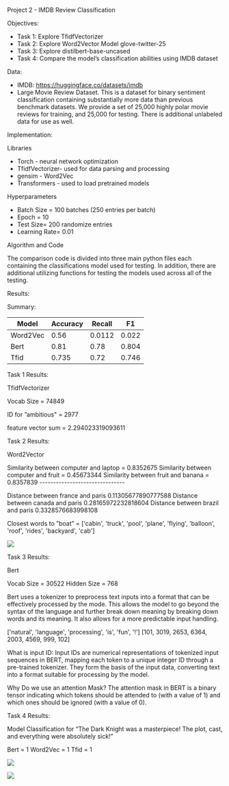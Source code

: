 ﻿Project 2 - IMDB Review Classification

Objectives:

- Task 1: Explore TfidfVectorizer
- Task 2: Explore Word2Vector Model glove-twitter-25
- Task 3: Explore distilbert-base-uncased
- Task 4: Compare the model’s classification abilities using IMDB dataset

Data:

- IMDB: https://huggingface.co/datasets/imdb
- Large Movie Review Dataset. This is a dataset for binary sentiment classification containing substantially more data than previous benchmark datasets. We provide a set of 25,000 highly polar movie reviews for training, and 25,000 for testing. There is additional unlabeled data for use as well.

Implementation: 

Libraries

- Torch - neural network optimization
- TfidfVectorizer- used for data parsing and processing
- gensim - Word2Vec
- Transformers - used to load pretrained models 

Hyperparameters 

- Batch Size = 100 batches (250 entries per batch) 
- Epoch = 10
- Test Size= 200 randomize entries 
- Learning Rate= 0.01 

Algorithm and Code 

The comparison code is divided into three main python files each containing the classifications model used for testing. In addition, there are additional utilizing functions for testing the models used across all of the testing. 

Results: 

Summary:



|Model|Accuracy|Recall|F1|
| - | - | - | - |
|Word2Vec|0\.56|0\.0112|0\.022|
|Bert|0\.81|0\.78|0\.804|
|Tfid|0\.735|0\.72|0\.746|

Task 1 Results:

TfidfVectorizer

Vocab Size = 74849

ID for ”ambitious" =  2977

feature vector sum =  2.294023319093611

Task 2 Results:

Word2Vector

Similarity between computer and  laptop  = 0.8352675 Similarity between computer and fruit =  0.45673344 Similarity between fruit  and banana =  0.8357839 -------------------------------

Distance between france and paris  0.11305677890777588 Distance between canada and paris  0.28165972232818604 Distance between brazil and  paris  0.3328576683998108

Closest words to ”boat” = ['cabin', 'truck', 'pool', 'plane', 'flying', 'balloon', 'roof', 'rides', 'backyard', 'cab']

![](Pic1.png)

Task 3 Results:

Bert

Vocab Size =  30522 Hidden Size = 768

Bert uses a tokenizer to preprocess text inputs into a format that can be effectively processed by the mode. This allows the model to go beyond the syntax of the language and further break down meaning by breaking down words and its meaning. It also allows for a more predictable input handling.

['natural', 'language', 'processing', 'is', 'fun', '!'] [101, 3019, 2653, 6364, 2003, 4569, 999, 102]

What is input ID: Input IDs are numerical representations of tokenized input sequences in BERT, mapping each token to a unique integer ID through a pre-trained tokenizer. They form the basis of the input data, converting text into a format suitable for processing by the model.

Why Do we use an attention Mask? The attention mask in BERT is a binary tensor indicating which tokens should be attended to (with a value of 1) and which ones should be ignored (with a value of 0). 

Task 4 Results:

Model Classification for “The Dark Knight was a masterpiece! The plot, cast, and everything were absolutely sick!”

Bert = 1 Word2Vec = 1 Tfid = 1

![](Pic2.png)

![](Pic3.png)

